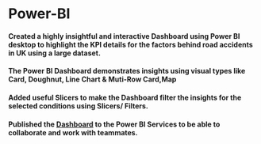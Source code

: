# Power-BI
#### Created a highly insightful and interactive Dashboard using Power BI desktop to highlight the KPI details for the factors behind road accidents in UK using a large dataset.
#### The Power BI Dashboard demonstrates insights using visual types like Card, Doughnut, Line Chart & Muti-Row Card,Map
#### Added useful Slicers to make the Dashboard filter the insights for the selected conditions using Slicers/ Filters.
#### Published the [Dashboard](https://github.com/ShreevaniRao/Power-BI/blob/main/HR%20Data%20Reporting.pdf) to the Power BI Services to be able to collaborate and work with teammates.

